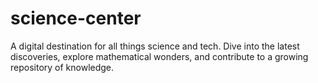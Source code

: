 # science-center
A digital destination for all things science and tech. Dive into the latest discoveries, explore mathematical wonders, and contribute to a growing repository of knowledge.
